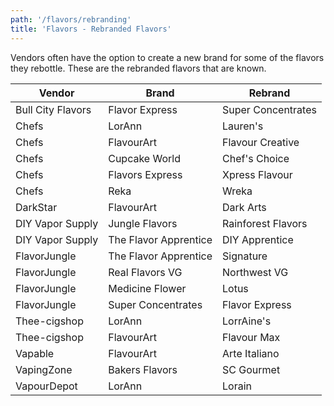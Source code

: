 ```yaml
---
path: '/flavors/rebranding'
title: 'Flavors - Rebranded Flavors'
---
```


Vendors often have the option to create a new brand for some of the flavors they rebottle. These are the rebranded flavors that are known.

| Vendor            | Brand                 | Rebrand            |
| ----------------- | --------------------- | ------------------ |
| Bull City Flavors | Flavor Express        | Super Concentrates |
| Chefs             | LorAnn                | Lauren's           |
| Chefs             | FlavourArt            | Flavour Creative   |
| Chefs             | Cupcake World         | Chef's Choice      |
| Chefs             | Flavors Express       | Xpress Flavour     |
| Chefs             | Reka                  | Wreka              |
| DarkStar          | FlavourArt            | Dark Arts          |
| DIY Vapor Supply  | Jungle Flavors        | Rainforest Flavors |
| DIY Vapor Supply  | The Flavor Apprentice | DIY Apprentice     |
| FlavorJungle      | The Flavor Apprentice | Signature          |
| FlavorJungle      | Real Flavors VG       | Northwest VG       |
| FlavorJungle      | Medicine Flower       | Lotus              |
| FlavorJungle      | Super Concentrates    | Flavor Express     |
| Thee-cigshop      | LorAnn                | LorrAine's         |
| Thee-cigshop      | FlavourArt            | Flavour Max        |
| Vapable           | FlavourArt            | Arte Italiano      |
| VapingZone        | Bakers Flavors        | SC Gourmet         |
| VapourDepot       | LorAnn                | Lorain             |
